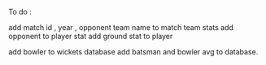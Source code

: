 To do :

add match id , year , opponent team name to match team stats
add opponent to player stat
add ground stat to player

add bowler to wickets database
add batsman and bowler avg to database.